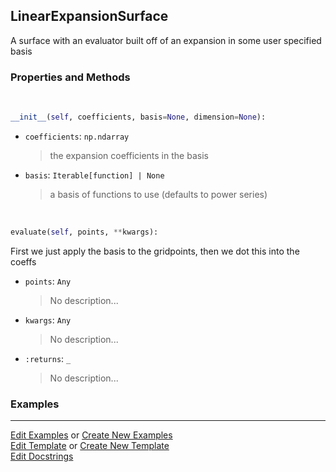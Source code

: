 ## <a id="McUtils.Zachary.Surfaces.BaseSurface.LinearExpansionSurface">LinearExpansionSurface</a>
A surface with an evaluator built off of an expansion in some user specified basis

### Properties and Methods
<a id="McUtils.Zachary.Surfaces.BaseSurface.LinearExpansionSurface.__init__" class="docs-object-method">&nbsp;</a>
```python
__init__(self, coefficients, basis=None, dimension=None): 
```

- `coefficients`: `np.ndarray`
    >the expansion coefficients in the basis
- `basis`: `Iterable[function] | None`
    >a basis of functions to use (defaults to power series)

<a id="McUtils.Zachary.Surfaces.BaseSurface.LinearExpansionSurface.evaluate" class="docs-object-method">&nbsp;</a>
```python
evaluate(self, points, **kwargs): 
```
First we just apply the basis to the gridpoints, then we dot this into the coeffs
- `points`: `Any`
    >No description...
- `kwargs`: `Any`
    >No description...
- `:returns`: `_`
    >No description...

### Examples


___

[Edit Examples](https://github.com/McCoyGroup/References/edit/gh-pages/Documentation/examples/McUtils/Zachary/Surfaces/BaseSurface/LinearExpansionSurface.md) or 
[Create New Examples](https://github.com/McCoyGroup/References/new/gh-pages/?filename=Documentation/examples/McUtils/Zachary/Surfaces/BaseSurface/LinearExpansionSurface.md) <br/>
[Edit Template](https://github.com/McCoyGroup/References/edit/gh-pages/Documentation/templates/McUtils/Zachary/Surfaces/BaseSurface/LinearExpansionSurface.md) or 
[Create New Template](https://github.com/McCoyGroup/References/new/gh-pages/?filename=Documentation/templates/McUtils/Zachary/Surfaces/BaseSurface/LinearExpansionSurface.md) <br/>
[Edit Docstrings](https://github.com/McCoyGroup/McUtils/edit/master/Zachary/Surfaces/BaseSurface.py?message=Update%20Docs)
